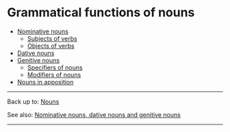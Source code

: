 # Grammatical functions of nouns

- [Nominative nouns](nominative/index.md)
  - [Subjects of verbs](nominative/subjects.md)
  - [Objects of verbs](nominative/objects.md)
- [Dative nouns](dative.md)
- [Genitive nouns](genitive/index.md)
  - [Specifiers of nouns](genitive/specifiers.md)
  - [Modifiers of nouns](genitive/modifiers.md)
- [Nouns in apposition](apposition.md)

----

Back up to: [Nouns](../index.md)

See also: [Nominative nouns, dative nouns and genitive nouns](../grammatical-categories/case.md)

----
